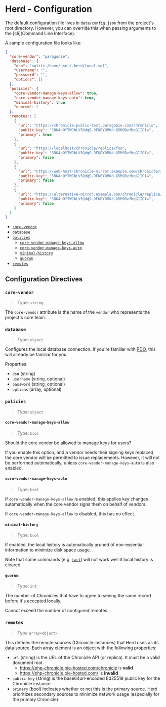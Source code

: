 # Herd - Configuration

The default configuration file lives in `data/config.json` from the project's root directory.
However, you can override this when passing arguments to the [cli](Command Line Interface).

A sample configuration file looks like:

```json
{
  "core-vendor": "paragonie",
  "database": {
    "dsn": "sqlite:/home/user/.herd/local.sql",
    "username": "",
    "password": "",
    "options": []
  },
  "policies": {
    "core-vendor-manage-keys-allow": true,
    "core-vendor-manage-keys-auto": true,
    "minimal-history": true,
    "quorum": 2
  },
  "remotes": [
    {
      "url": "https://chronicle-public-test.paragonie.com/chronicle",
      "public-key": "3BK4hOYTWJbLV5QdqS-DFKEYOMKd-G5M9BvfbqG1ICI=",
      "primary": true
    },
    {
      "url": "https://localhost/chronicle/replica/foo",
      "public-key": "3BK4hOYTWJbLV5QdqS-DFKEYOMKd-G5M9BvfbqG1ICI=",
      "primary": false
    },
    {
      "url": "https://web-host-chronicle-mirror.example.com/chronicle/replica/bar",
      "public-key": "3BK4hOYTWJbLV5QdqS-DFKEYOMKd-G5M9BvfbqG1ICI=",
      "primary": false
    },
    {
      "url": "https://alternative-mirror.example.com/chronicle/replica/baz",
      "public-key": "3BK4hOYTWJbLV5QdqS-DFKEYOMKd-G5M9BvfbqG1ICI=",
      "primary": false
    }
  ]
}
```

* [`core-vendor`](#core-vendor)
* [`database`](#database)
* [`policies`](#policies)
  * [`core-vendor-manage-keys-allow`](#core-vendor-manage-keys-allow)
  * [`core-vendor-manage-keys-auto`](#core-vendor-manage-keys-auto)
  * [`minimal-history`](#minimal-history)
  * [`quorum`](#quorum)
* [`remotes`](#remotes)

## Configuration Directives

### `core-vendor`

> Type: `string`

The `core-vendor` attribute is the name of the `vendor` who represents
the project's core team.

### `database`

> Type: `object`

Configures the local database connection. If you're familiar with
[PDO](https://secure.php.net/manual/en/class.pdo.php), this will already
be familiar for you.

Properties:

* `dsn` (string)
* `username` (string, optional)
* `password` (string, optional)
* `options` (array, optional)

### `policies`

> Type: `object`

#### `core-vendor-manage-keys-allow`

> Type: `bool`

Should the core vendor be allowed to manage keys for users?

If you enable this option, and a vendor needs their signing keys replaced,
the core vendor will be permitted to issue replacements. However, it will not
be performed automatically, unless `core-vendor-manage-keys-auto` is also enabled.

#### `core-vendor-manage-keys-auto`

> Type: `bool`

If `core-vendor-manage-keys-allow` is enabled, this applies key changes
automatically when the core vendor signs them on behalf of vendors.

If `core-vendor-manage-keys-allow` is disabled, this has no effect. 

#### `minimal-history`

> Type: `bool`

If enabled, the local history is automatically pruned of non-essential
information to minimize disk space usage.

Note that some commands (e.g. [`fact`](cli#fact)) will not work well if
local history is cleared.

#### `quorum`

> Type: `int`

The number of Chronicles that have to agree to seeing the same record
before it's accepted locally.

Cannot exceed the number of configured remotes.

### `remotes`

> Type `array<object>`

This defines the remote sources (Chronicle instances) that Herd uses as
its data source. Each array element is an object with the following
properties:

* `url` (string) is the URL of the Chronicle API (or replica). It must be a valid
  document root.
  * https://php-chronicle.pie-hosted.com/chronicle is **valid**
  * https://php-chronicle.pie-hosted.com/ is **invalid**
* `public-key` (string) is the base64url-encoded Ed25519 public key for
  the Chronicle instance
* `primary` (bool) indicates whether or not this is the primary source.
  Herd prioritizes secondary sources to minimize network usage (especially for
  the primary Chronicle).
